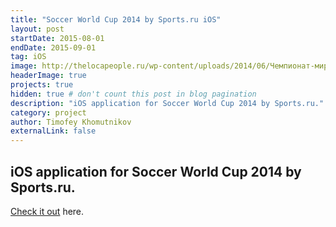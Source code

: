 ```yaml
---
title: "Soccer World Cup 2014 by Sports.ru iOS"
layout: post
startDate: 2015-08-01
endDate: 2015-09-01
tag: iOS
image: http://thelocapeople.ru/wp-content/uploads/2014/06/Чемпионат-мира-2014-в-Бразилии.jpg
headerImage: true
projects: true
hidden: true # don't count this post in blog pagination
description: "iOS application for Soccer World Cup 2014 by Sports.ru."
category: project
author: Timofey Khomutnikov
externalLink: false
---
```

iOS application for Soccer World Cup 2014 by Sports.ru.
---

[Check it out](https://itunes.apple.com/ru/app/brazilia+/id888415799?) here.

